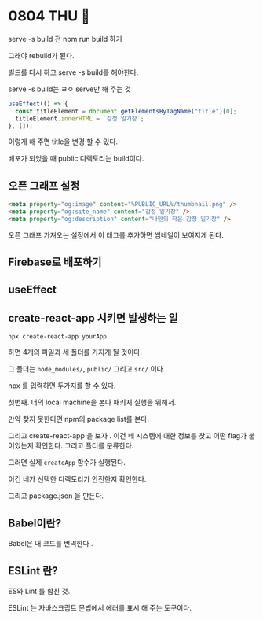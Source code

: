 # 0804 THU 💟

serve -s build 전 npm run build 하기

그래야 rebuild가 된다.

빌드를 다시 하고 serve -s build를 해야한다.

serve -s build는 ㄹㅇ serve만 해 주는 것

```javascript
useEffect(() => {
  const titleElement = document.getElementsByTagName("title")[0];
  titleElement.innerHTML = `감정 일기장`;
}, []);
```

이렇게 해 주면 title을 변경 할 수 있다.

배포가 되었을 때 public 디렉토리는 build이다.

## 오픈 그래프 설정

```html
<meta property="og:image" content="%PUBLIC_URL%/thumbnail.png" />
<meta property="og:site_name" content="감정 일기장" />
<meta property="og:description" content="나만의 작은 감정 일기장" />
```

오픈 그래프 가져오는 설정에서 이 태그를 추가하면 썸네일이 보여지게 된다.

## Firebase로 배포하기

## useEffect

## create-react-app 시키면 발생하는 일

`npx create-react-app yourApp`

하면 4개의 파일과 세 폴더를 가지게 될 것이다.

그 폴더는 `node_modules/`, `public/` 그리고 `src/` 이다.

npx 를 입력하면 두가지를 할 수 있다.

첫번째. 너의 local machine을 본다 패키지 실행을 위해서.

만약 찾지 못한다면 npm의 package list를 본다.

그리고 create-react-app 을 보자 . 이건 네 시스템에 대한 정보를 찾고 어떤 flag가 붙어있는지 확인한다. 그리고 폴더를 분류한다.

그러면 실제 `createApp` 함수가 실행된다.

이건 네가 선택한 디렉토리가 안전한지 확인한다.

그리고 package.json 을 만든다.

## Babel이란?

Babel은 내 코드를 번역한다 .

## ESLint 란?

ES와 Lint 를 합친 것.

ESLint 는 자바스크립트 문법에서 에러를 표시 해 주는 도구이다.
